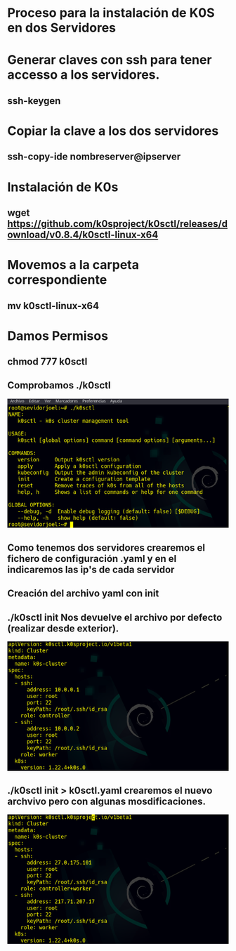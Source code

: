  # Proceso para la instalación de K0S en dos Servidores
 # Generar claves con ssh para tener accesso a los servidores.
 ## ssh-keygen 
 # Copiar la clave a los dos servidores
 ## ssh-copy-ide nombreserver@ipserver

 # Instalación de K0s
 ## wget https://github.com/k0sproject/k0sctl/releases/download/v0.8.4/k0sctl-linux-x64


   # Movemos  a la carpeta correspondiente
 ## mv k0sctl-linux-x64

 # Damos Permisos
 ## chmod 777 k0sctl

 ## Comprobamos ./k0sctl
 ![img](https://github.com/abarcajoel/K0S/blob/main/img/instalacion.png)

 ## Como tenemos dos servidores crearemos el fichero de configuración  .yaml y en el indicaremos las ip's de cada servidor
 ## Creación del archivo yaml con init
 ## ./k0sctl init  Nos devuelve el archivo por defecto (realizar desde exterior).
 ![img](https://github.com/abarcajoel/K0S/blob/main/img/k0sctl_init.png)
 ## ./k0sctl init > k0sctl.yaml crearemos el nuevo archvivo pero con algunas mosdificaciones.
 ![img](https://github.com/abarcajoel/K0S/blob/main/img/archivo_yaml_dos_hosts.png)